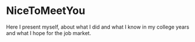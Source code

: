 # NiceToMeetYou
Here I present myself, about what I did and what I know in my college years and what I hope for the job market.
